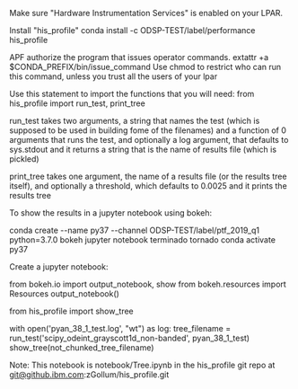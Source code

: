 Make sure "Hardware Instrumentation Services" is enabled on your LPAR.


Install "his_profile"
conda install -c ODSP-TEST/label/performance his_profile

APF authorize the program that issues operator commands.
extattr +a $CONDA_PREFIX/bin/issue_command
Use chmod to restrict who can run this command, unless you trust all the users of your lpar

Use this statement to import the functions that you will need:
from his_profile import run_test, print_tree

run_test takes two arguments,
  a string that names the test (which is supposed to be used in building fome of the filenames)
  and a function of 0 arguments that runs the test,
  and optionally a log argument, that defaults to sys.stdout
and it returns a string that is the name of results file (which is pickled)

print_tree takes one argument,
  the name of a results file (or the results tree itself),
  and optionally a threshold, which defaults to 0.0025
and it prints the results tree



To show the results in a jupyter notebook using bokeh:

conda create --name py37 --channel ODSP-TEST/label/ptf_2019_q1 python=3.7.0 bokeh jupyter notebook terminado tornado
conda activate py37

Create a jupyter notebook:

from bokeh.io import output_notebook, show
from bokeh.resources import Resources
output_notebook()

from his_profile import show_tree

with open('pyan_38_1_test.log', "wt") as log:
    tree_filename = run_test('scipy_odeint_grayscott1d_non-banded', pyan_38_1_test)
show_tree(not_chunked_tree_filename)

Note: This notebook is notebook/Tree.ipynb in the his_profile git repo at git@github.ibm.com:zGollum/his_profile.git

